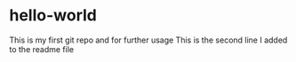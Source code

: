 # hello-world
This is my first git repo and for further usage
This is the second line I added to the readme file
